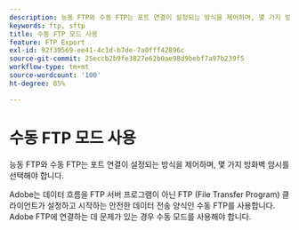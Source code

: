 ```yaml
---
description: 능동 FTP와 수동 FTP는 포트 연결이 설정되는 방식을 제어하며, 몇 가지 방화벽 암시를 선택해야 합니다.
keywords: ftp, sftp
title: 수동 FTP 모드 사용
feature: FTP Export
exl-id: 92f39569-ee41-4c1d-b7de-7a0fff42896c
source-git-commit: 25eccb2b9fe3827e62b0ae98d9bebf7a97b239f5
workflow-type: tm+mt
source-wordcount: '100'
ht-degree: 85%

---
```


# 수동 FTP 모드 사용

능동 FTP와 수동 FTP는 포트 연결이 설정되는 방식을 제어하며, 몇 가지 방화벽 암시를 선택해야 합니다.

Adobe는 데이터 흐름을 FTP 서버 프로그램이 아닌 FTP (File Transfer Program) 클라이언트가 설정하고 시작하는 안전한 데이터 전송 양식인 수동 FTP를 사용합니다. Adobe FTP에 연결하는 데 문제가 있는 경우 수동 모드를 사용해야 합니다.
